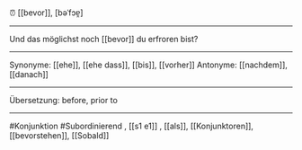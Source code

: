 ⏰ [[bevor]], [bəˈfɔɐ̯]

---
Und das möglichst noch [[bevor]] du erfroren bist?

---
Synonyme: [[ehe]], [[ehe dass]], [[bis]], [[vorher]]
Antonyme: [[nachdem]], [[danach]]

---
Übersetzung: before, prior to

---
#Konjunktion #Subordinierend
, [[s1 e1]]
, [[als]], [[Konjunktoren]], [[bevorstehen]], [[Sobald]]